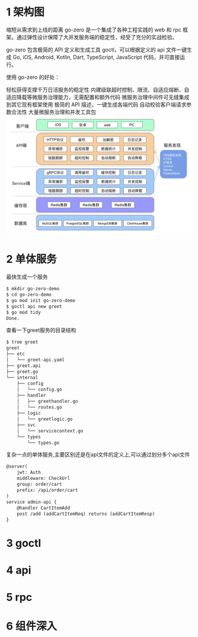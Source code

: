 # 1 架构图
缩短从需求到上线的距离
go-zero 是一个集成了各种工程实践的 web 和 rpc 框架。通过弹性设计保障了大并发服务端的稳定性，经受了充分的实战检验。

go-zero 包含极简的 API 定义和生成工具 goctl，可以根据定义的 api 文件一键生成 Go, iOS, Android, Kotlin, Dart, TypeScript, JavaScript 代码，并可直接运行。

使用 go-zero 的好处：

轻松获得支撑千万日活服务的稳定性
内建级联超时控制、限流、自适应熔断、自适应降载等微服务治理能力，无需配置和额外代码
微服务治理中间件可无缝集成到其它现有框架使用
极简的 API 描述，一键生成各端代码
自动校验客户端请求参数合法性
大量微服务治理和并发工具包
!["架构图"](./architecture.png)


# 2 单体服务
最快生成一个服务
```shell
$ mkdir go-zero-demo
$ cd go-zero-demo
$ go mod init go-zero-demo
$ goctl api new greet
$ go mod tidy
Done.
```
查看一下greet服务的目录结构

```shell
$ tree greet
greet
├── etc
│   └── greet-api.yaml
├── greet.api
├── greet.go
└── internal
    ├── config
    │   └── config.go
    ├── handler
    │   ├── greethandler.go
    │   └── routes.go
    ├── logic
    │   └── greetlogic.go
    ├── svc
    │   └── servicecontext.go
    └── types
        └── types.go
```

复杂一点的单体服务,主要区别还是在api文件的定义上,可以通过划分多个api文件

```
@server(
    jwt: Auth
    middleware: CheckUrl
    group: order/cart
    prefix: /api/order/cart
)
service admin-api {
    @handler CartItemAdd
    post /add (addCartItemReq) returns (addCartItemResp)
}
```

# 3 goctl
# 4 api
# 5 rpc
# 6 组件深入

